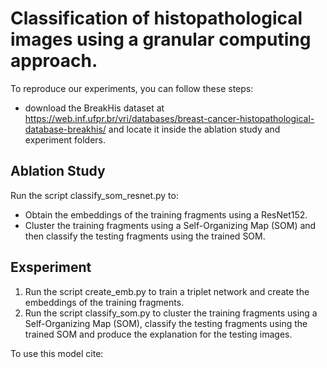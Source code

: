 # Classification of histopathological images using a granular computing approach. 

To reproduce our experiments, you can follow these steps:

- download the BreakHis dataset at https://web.inf.ufpr.br/vri/databases/breast-cancer-histopathological-database-breakhis/ and locate it inside the ablation study and experiment folders.



## Ablation Study

Run the script classify_som_resnet.py to:

- Obtain the embeddings of the training fragments using a ResNet152. 
- Cluster the training fragments using a Self-Organizing Map (SOM)  and then classify the testing fragments using the trained SOM. 



## Exsperiment



1. Run the script create_emb.py to train a triplet network and create the embeddings of the training fragments. 
2. Run the script classify_som.py to cluster the training fragments using a Self-Organizing Map (SOM), classify the testing fragments using the trained SOM  and produce the explanation for the testing images. 

To use this model cite:
